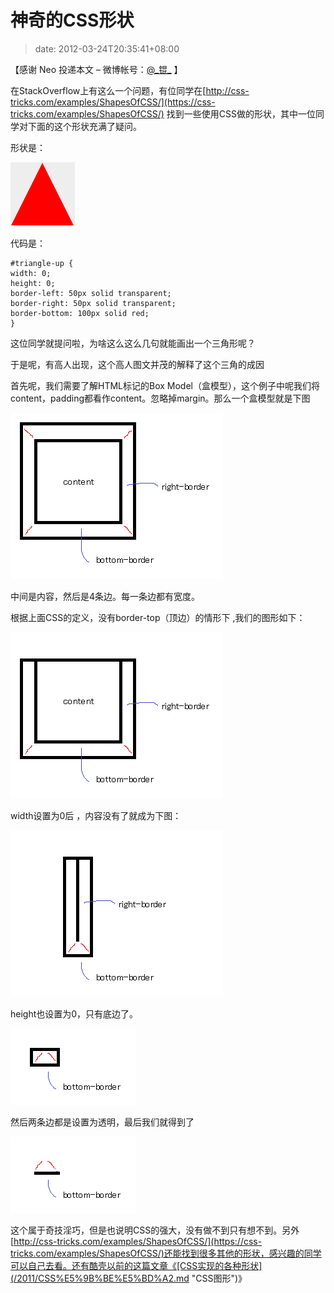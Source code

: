 # 神奇的CSS形状
>date: 2012-03-24T20:35:41+08:00


【感谢 Neo 投递本文 – 微博帐号：[@\_锟\_](http://weibo.com/gandalfthegrey "_锟_") 】


在StackOverflow上有这么一个问题，有位同学在[http://css-tricks.com/examples/ShapesOfCSS/](https://css-tricks.com/examples/ShapesOfCSS/) 找到一些使用CSS做的形状，其中一位同学对下面的这个形状充满了疑问。


形状是：


![](/assets/images/coolshell.cn/wp-content/uploads/2012/03/a.png)


代码是：



```
#triangle-up {
width: 0;
height: 0;
border-left: 50px solid transparent;
border-right: 50px solid transparent;
border-bottom: 100px solid red;
}

```

这位同学就提问啦，为啥这么这么几句就能画出一个三角形呢？  

于是呢，有高人出现，这个高人图文并茂的解释了这个三角的成因


  

首先呢，我们需要了解HTML标记的Box Model（盒模型），这个例子中呢我们将content，padding都看作content。忽略掉margin。那么一个盒模型就是下图


![](/assets/images/coolshell.cn/wp-content/uploads/2012/03/b.png)


中间是内容，然后是4条边。每一条边都有宽度。  

根据上面CSS的定义，没有border-top（顶边）的情形下 ,我们的图形如下：


![](/assets/images/coolshell.cn/wp-content/uploads/2012/03/c.png)


width设置为0后 ，内容没有了就成为下图：


![](/assets/images/coolshell.cn/wp-content/uploads/2012/03/d.png)


height也设置为0，只有底边了。


![](/assets/images/coolshell.cn/wp-content/uploads/2012/03/e.png)


然后两条边都是设置为透明，最后我们就得到了


![](/assets/images/coolshell.cn/wp-content/uploads/2012/03/f.png)


这个属于奇技淫巧，但是也说明CSS的强大，没有做不到只有想不到。另外[http://css-tricks.com/examples/ShapesOfCSS/](https://css-tricks.com/examples/ShapesOfCSS/)还能找到很多其他的形状，感兴趣的同学可以自己去看。还有酷壳以前的这篇文章《[CSS实现的各种形状](/2011/CSS%E5%9B%BE%E5%BD%A2.md "CSS图形")》


